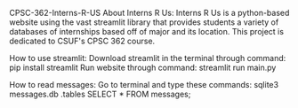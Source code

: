 CPSC-362-Interns-R-US
About Interns R Us:
Interns R Us is a python-based website using the vast streamlit library that provides students a variety of databases of internships based off of major and its location. This project is dedicated to CSUF's CPSC 362 course.

How to use streamlit:
Download streamlit in the terminal through command: pip install streamlit
Run website through command: streamlit run main.py

How to read messages:
Go to terminal and type these commands:
sqlite3 messages.db
.tables
SELECT * FROM messages;